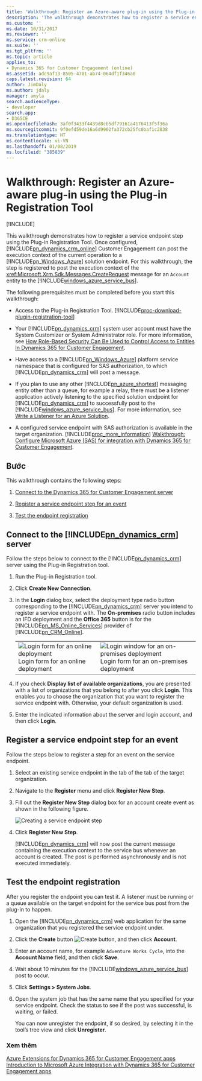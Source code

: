 ```yaml
---
title: 'Walkthrough: Register an Azure-aware plug-in using the Plug-in Registration Tool (Developer Guide for Dynamics 365 for Customer Engagement apps) | MicrosoftDocs'
description: 'The walkthrough demonstrates how to register a service endpoint step using the Plug-in Registration Tool. '
ms.custom: ''
ms.date: 10/31/2017
ms.reviewer: ''
ms.service: crm-online
ms.suite: ''
ms.tgt_pltfrm: ''
ms.topic: article
applies_to:
- Dynamics 365 for Customer Engagement (online)
ms.assetid: adc9af13-8505-4701-ab74-064df1f346a0
caps.latest.revision: 64
author: JimDaly
ms.author: jdaly
manager: amyla
search.audienceType:
- developer
search.app:
- D365CE
ms.openlocfilehash: 3af0f3433f4439d8cb5df79161a4176413f5f36a
ms.sourcegitcommit: 9f0efd59de16a6d9902fa372cb25fc0baf1c2838
ms.translationtype: HT
ms.contentlocale: vi-VN
ms.lasthandoff: 01/08/2019
ms.locfileid: "385839"
---
```

# <a name="walkthrough-register-an-azure-aware-plug-in-using-the-plug-in-registration-tool"></a>Walkthrough: Register an Azure-aware plug-in using the Plug-in Registration Tool

[!INCLUDE[](../includes/cc_applies_to_update_9_0_0.md)]

This walkthrough demonstrates how to register a service endpoint step using the Plug-in Registration Tool. Once configured, [!INCLUDE[pn_dynamics_crm_online](../includes/pn-dynamics-crm-online.md)] Customer Engagement can post the execution context of the current operation to a [!INCLUDE[pn_Windows_Azure](../includes/pn-windows-azure.md)] solution endpoint. For this walkthrough, the step is registered to post the execution context of the <xref:Microsoft.Xrm.Sdk.Messages.CreateRequest> message for an `Account` entity to the [!INCLUDE[windows_azure_service_bus](../includes/windows-azure-service-bus.md)].  

 The following prerequisites must be completed before you start this walkthrough:  

- Access to the Plug-in Registration Tool. [!INCLUDE[proc-download-plugin-registration-tool](../includes/proc-download-plugin-registration-tool.md)] 

- Your [!INCLUDE[pn_dynamics_crm](../includes/pn-dynamics-crm.md)] system user account must have the System Customizer or System Administrator role. For more information, see [How Role-Based Security Can Be Used to Control Access to Entities In Dynamics 365 for Customer Engagement](security-dev/how-role-based-security-control-access-entities.md).  

- Have access to a [!INCLUDE[pn_Windows_Azure](../includes/pn-windows-azure.md)] platform service namespace that is configured for SAS authorization, to which [!INCLUDE[pn_dynamics_crm](../includes/pn-dynamics-crm.md)] will post a message.  


- If you plan to use any other [!INCLUDE[pn_azure_shortest](../includes/pn-azure-shortest.md)] messaging entity other than a queue, for example a relay, there must be a listener application actively listening to the specified solution endpoint for [!INCLUDE[pn_dynamics_crm](../includes/pn-dynamics-crm.md)] to successfully post to the [!INCLUDE[windows_azure_service_bus](../includes/windows-azure-service-bus.md)]. For more information, see [Write a Listener for an Azure Solution](write-listener-application-azure-solution.md).  

- A configured service endpoint with SAS authorization is available in the target organization. [!INCLUDE[proc_more_information](../includes/proc-more-information.md)] [Walkthrough: Configure Microsoft Azure (SAS) for integration with Dynamics 365 for Customer Engagement](walkthrough-configure-azure-sas-integration.md).  

## <a name="steps"></a>Bước  
 This walkthrough contains the following steps:  

1.  [Connect to the Dynamics 365 for Customer Engagement server](#BKMK_Connect)  

2.  [Register a service endpoint step for an event](#BKMK_Register)  

3.  [Test the endpoint registration](#BKMK_Test)  

<a name="BKMK_Connect"></a>   
## <a name="connect-to-the-includepndynamicscrmincludespn-dynamics-crmmd-server"></a>Connect to the [!INCLUDE[pn_dynamics_crm](../includes/pn-dynamics-crm.md)] server  
 Follow the steps below to connect to the [!INCLUDE[pn_dynamics_crm](../includes/pn-dynamics-crm.md)] server using the Plug-in Registration tool.  

1. Run the Plug-in Registration tool.  

2. Click **Create New Connection**.  

3. In the **Login** dialog box, select the deployment type radio button corresponding to the [!INCLUDE[pn_dynamics_crm](../includes/pn-dynamics-crm.md)] server you intend to register a service endpoint with. The **On-premises** radio button includes an IFD deployment and the **Office 365** button is for the [!INCLUDE[pn_MS_Online_Services](../includes/pn-ms-online-services.md)] provider of [!INCLUDE[pn_CRM_Online](../includes/pn-crm-online.md)].  


   |                                                                                                                                             |                                                                                                                                                                                 |
   |---------------------------------------------------------------------------------------------------------------------------------------------|---------------------------------------------------------------------------------------------------------------------------------------------------------------------------------|
   | ![Login form for an online deployment](media/crm-v6s-pr.png "Login form for an online deployment")<br />Login form for an online deployment | ![Login window for an on-premises deployment](media/crm-v6s-pr-login-onprem.png "Login window for an on-premises deployment")<br />Login form for an on-premises deployment |


4. If you check **Display list of available organizations**, you are presented with a list of organizations that you belong to after you click **Login**. This enables you to choose the organization that you want to register the service endpoint with. Otherwise, your default organization is used.  

5. Enter the indicated information about the server and login account, and then click **Login**.  

<a name="BKMK_Register"></a>   
## <a name="register-a-service-endpoint-step-for-an-event"></a>Register a service endpoint step for an event  
 Follow the steps below to register a step for an event on the service endpoint.  

1. Select an existing service endpoint in the tab of the tab of the target organization.  

2. Navigate to the **Register** menu and click **Register New Step**.  

3. Fill out the **Register New Step** dialog box for an account create event as shown in the following figure.  

   ![Creating a service endpoint step](media/crm-v6s-pr-service-endpoint-step.png "Creating a service endpoint step")  

4. Click **Register New Step**.  

   [!INCLUDE[pn_dynamics_crm](../includes/pn-dynamics-crm.md)] will now post the current message containing the execution context to the service bus whenever an account is created. The post is performed asynchronously and is not executed immediately.  

<a name="BKMK_Test"></a>   
## <a name="test-the-endpoint-registration"></a>Test the endpoint registration  
 After you register the endpoint you can test it. A listener must be running or a queue available on the target endpoint for the service bus post from the plug-in to happen.  

1. Open the [!INCLUDE[pn_dynamics_crm](../includes/pn-dynamics-crm.md)] web application for the same organization that you registered the service endpoint under.  

2. Click the **Create** button ![Create button](media/crm-v6s-wa-create-icon.PNG "Create button"), and then click **Account**.  

3. Enter an account name, for example `Adventure Works Cycle`, into the **Account Name** field, and then click **Save**.  

4. Wait about 10 minutes for the [!INCLUDE[windows_azure_service_bus](../includes/windows-azure-service-bus.md)] post to occur.  

5. Click **Settings > System Jobs**.  

6. Open the system job that has the same name that you specified for your service endpoint. Check the status to see if the post was successful, is waiting, or failed.  

   You can now unregister the endpoint, if so desired, by selecting it in the tool’s tree view and click **Unregister**.  

### <a name="see-also"></a>Xem thêm  
 [Azure Extensions for Dynamics 365 for Customer Engagement apps](azure-extensions.md)   
 [Introduction to Microsoft Azure Integration with Dynamics 365 for Customer Engagement apps](azure-integration.md)
